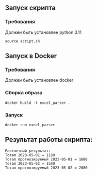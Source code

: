 

## Запуск скрипта
### Требования
Должен быть установлен python 3.11
```commandline
source script.sh
```

## Запуск в Docker
### Требования
Должен быть установлен docker

### Сборка образа
```commandline
docker build -t excel_parser .
```
### Запуск
```commandline
docker run excel_parser
```

## Результат работы скрипта:

```commandline
Рассчетный результат:
Тотал 2023-05-01 = 1180
Тотал прогнозируемый 2023-05-01 = 1680
Тотал 2023-05-02 = 1580
Тотал прогнозируемый 2023-05-02 = 2080

```
